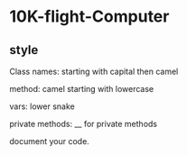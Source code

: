 # 10K-flight-Computer

## style

Class names: starting with capital then camel

method: camel starting with lowercase

vars: lower snake

private methods: \_\_ for private methods

document your code.
